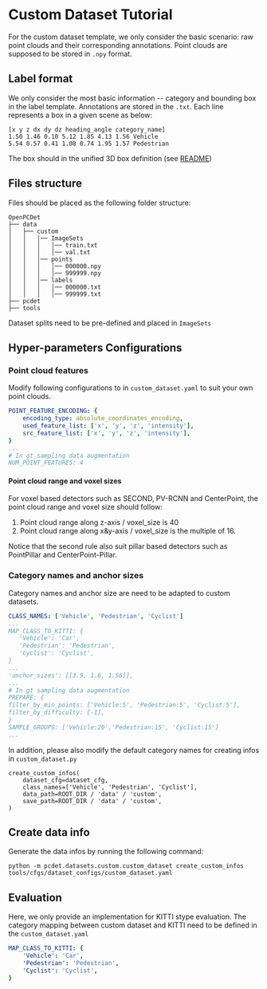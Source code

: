# Custom Dataset Tutorial
For the custom dataset template, we only consider the basic scenario: raw point clouds and 
their corresponding annotations. Point clouds are supposed to be stored in `.npy` format.

## Label format
We only consider the most basic information -- category and bounding box in the label template.
Annotations are stored in the `.txt`. Each line represents a box in a given scene as below:
```
[x y z dx dy dz heading_angle category_name]
1.50 1.46 0.10 5.12 1.85 4.13 1.56 Vehicle
5.54 0.57 0.41 1.08 0.74 1.95 1.57 Pedestrian
```
The box should in the unified 3D box definition (see [README](../README.md))

## Files structure
Files should be placed as the following folder structure:
```
OpenPCDet
├── data
│   ├── custom
│   │   │── ImageSets
│   │   │   │── train.txt
│   │   │   │── val.txt
│   │   │── points
│   │   │   │── 000000.npy
│   │   │   │── 999999.npy
│   │   │── labels
│   │   │   │── 000000.txt
│   │   │   │── 999999.txt
├── pcdet
├── tools
```
Dataset splits need to be pre-defined and placed in `ImageSets`

## Hyper-parameters Configurations

### Point cloud features
Modify following configurations to in `custom_dataset.yaml` to 
suit your own point clouds.
```yaml
POINT_FEATURE_ENCODING: {
    encoding_type: absolute_coordinates_encoding,
    used_feature_list: ['x', 'y', 'z', 'intensity'],
    src_feature_list: ['x', 'y', 'z', 'intensity'],
}
...
# In gt_sampling data augmentation
NUM_POINT_FEATURES: 4

```

#### Point cloud range and voxel sizes
For voxel based detectors such as SECOND, PV-RCNN and CenterPoint, the point cloud range and voxel size should follow:
1. Point cloud range along z-axis / voxel_size is 40
2. Point cloud range along x&y-axis / voxel_size is the multiple of 16.

Notice that the second rule also suit pillar based detectors such as PointPillar and CenterPoint-Pillar.

### Category names and anchor sizes
Category names and anchor size are need to be adapted to custom datasets.
 ```yaml
CLASS_NAMES: ['Vehicle', 'Pedestrian', 'Cyclist']  
...
MAP_CLASS_TO_KITTI: {
    'Vehicle': 'Car',
    'Pedestrian': 'Pedestrian',
    'Cyclist': 'Cyclist',
}
...
'anchor_sizes': [[3.9, 1.6, 1.56]],
...
# In gt sampling data augmentation
PREPARE: {
 filter_by_min_points: ['Vehicle:5', 'Pedestrian:5', 'Cyclist:5'],
 filter_by_difficulty: [-1],
}
SAMPLE_GROUPS: ['Vehicle:20','Pedestrian:15', 'Cyclist:15']
...
 ```
In addition, please also modify the default category names for creating infos in `custom_dataset.py`
```
create_custom_infos(
    dataset_cfg=dataset_cfg,
    class_names=['Vehicle', 'Pedestrian', 'Cyclist'],
    data_path=ROOT_DIR / 'data' / 'custom',
    save_path=ROOT_DIR / 'data' / 'custom',
)
```


## Create data info
Generate the data infos by running the following command:
```shell
python -m pcdet.datasets.custom.custom_dataset create_custom_infos tools/cfgs/dataset_configs/custom_dataset.yaml
```


## Evaluation
Here, we only provide an implementation for KITTI stype evaluation.
The category mapping between custom dataset and KITTI need to be defined 
in the `custom_dataset.yaml`
```yaml
MAP_CLASS_TO_KITTI: {
    'Vehicle': 'Car',
    'Pedestrian': 'Pedestrian',
    'Cyclist': 'Cyclist',
}
```
